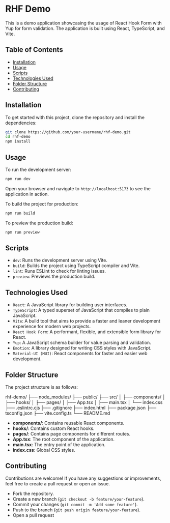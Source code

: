 # RHF Demo

This is a demo application showcasing the usage of React Hook Form with Yup for form validation. The application is built using React, TypeScript, and Vite.

## Table of Contents

- [Installation](#installation)
- [Usage](#usage)
- [Scripts](#scripts)
- [Technologies Used](#technologies-used)
- [Folder Structure](#folder-structure)
- [Contributing](#contributing)

## Installation

To get started with this project, clone the repository and install the dependencies:

```bash
git clone https://github.com/your-username/rhf-demo.git
cd rhf-demo
npm install
```

## Usage

To run the development server:

```bash
npm run dev
```

Open your browser and navigate to `http://localhost:5173` to see the application in action.

To build the project for production:

```bash
npm run build
```

To preview the production build:

```bash
npm run preview
```

## Scripts

- `dev`: Runs the development server using Vite.
- `build`: Builds the project using TypeScript compiler and Vite.
- `lint`: Runs ESLint to check for linting issues.
- `preview`: Previews the production build.

## Technologies Used

- `React`: A JavaScript library for building user interfaces.
- `TypeScript`: A typed superset of JavaScript that compiles to plain JavaScript.
- `Vite`: A build tool that aims to provide a faster and leaner development experience for modern web projects.
- `React Hook Form`: A performant, flexible, and extensible form library for React.
- `Yup`: A JavaScript schema builder for value parsing and validation.
- `Emotion`: A library designed for writing CSS styles with JavaScript.
- `Material-UI (MUI)`: React components for faster and easier web development.

## Folder Structure

The project structure is as follows:

rhf-demo/
├── node_modules/
├── public/
├── src/
│ ├── components/
│ ├── hooks/
│ ├── pages/
│ ├── App.tsx
│ ├── main.tsx
│ └── index.css
├── .eslintrc.cjs
├── .gitignore
├── index.html
├── package.json
├── tsconfig.json
├── vite.config.ts
└── README.md

- **components/**: Contains reusable React components.
- **hooks/**: Contains custom React hooks.
- **pages/**: Contains page components for different routes.
- **App.tsx**: The root component of the application.
- **main.tsx**: The entry point of the application.
- **index.css**: Global CSS styles.

## Contributing

Contributions are welcome! If you have any suggestions or improvements, feel free to create a pull request or open an issue.

- Fork the repository.
- Create a new branch (`git checkout -b feature/your-feature`).
- Commit your changes (`git commit -m 'Add some feature'`).
- Push to the branch (`git push origin feature/your-feature`).
- Open a pull request
